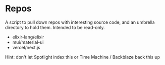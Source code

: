 # Repos

A script to pull down repos with interesting source code, and an umbrella directory to hold them. Intended to be read-only.

- elixir-lang/elixir
- mui/material-ui
- vercel/next.js

Hint: don't let Spotlight index this or Time Machine / Backblaze back this up

